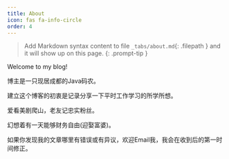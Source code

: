 ```yaml
---
title: About
icon: fas fa-info-circle
order: 4
---
```


> Add Markdown syntax content to file `_tabs/about.md`{: .filepath } and it will show up on this page.
{: .prompt-tip }



Welcome to my blog!

博主是一只现居成都的Java码农。

建立这个博客的初衷是记录分享一下平时工作学习的所学所想。

爱看美剧爬山，老友记忠实粉丝。

幻想着有一天能够财务自由(迎娶富婆)。

如果你发现我的文章哪里有错误或有异议，欢迎Email我，我会在收到后的第一时间修正。
